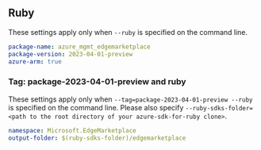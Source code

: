 ## Ruby

These settings apply only when `--ruby` is specified on the command line.

```yaml
package-name: azure_mgmt_edgemarketplace
package-version: 2023-04-01-preview
azure-arm: true
```

### Tag: package-2023-04-01-preview and ruby

These settings apply only when `--tag=package-2023-04-01-preview --ruby` is specified on the command line.
Please also specify `--ruby-sdks-folder=<path to the root directory of your azure-sdk-for-ruby clone>`.

```yaml $(tag) == 'package-2023-04-01-preview' && $(ruby)
namespace: Microsoft.EdgeMarketplace
output-folder: $(ruby-sdks-folder)/edgemarketplace
```
